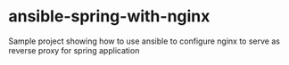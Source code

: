# ansible-spring-with-nginx
Sample project showing how to use ansible to configure nginx to serve as reverse proxy for spring application
